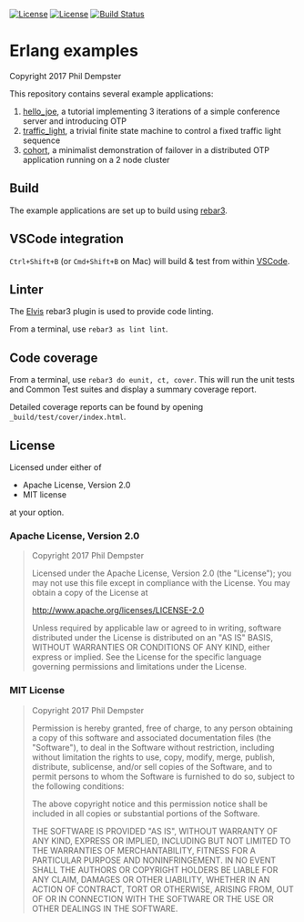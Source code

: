 [![License](https://img.shields.io/badge/License-Apache%202.0-blue.svg)](https://www.apache.org/licenses/LICENSE-2.0)
[![License](https://img.shields.io/badge/License-MIT-blue.svg)](https://opensource.org/licenses/MIT)
[![Build Status](https://travis-ci.org/altaica/erlex.svg?branch=master)](https://travis-ci.org/altaica/erlex)

# Erlang examples

Copyright 2017 Phil Dempster

This repository contains several example applications:

1. [hello_joe](docs/hello_joe.md), a tutorial implementing 3 iterations of a simple conference server and introducing OTP
2. [traffic_light](docs/traffic_light.md), a trivial finite state machine to control a fixed traffic light sequence
3. [cohort](docs/cohort.md), a minimalist demonstration of failover in a distributed OTP application running on a 2 node cluster

## Build

The example applications are set up to build using [rebar3].

## VSCode integration

`Ctrl+Shift+B` (or `Cmd+Shift+B` on Mac) will build & test from within [VSCode].

## Linter

The [Elvis] rebar3 plugin is used to provide code linting.

From a terminal, use `rebar3 as lint lint`.

## Code coverage

From a terminal, use `rebar3 do eunit, ct, cover`. This will run the unit tests and Common Test suites and display a summary coverage report.

Detailed coverage reports can be found by opening `_build/test/cover/index.html`.

## License

Licensed under either of

 * Apache License, Version 2.0
 * MIT license

at your option.

### Apache License, Version 2.0

> Copyright 2017 Phil Dempster
>
> Licensed under the Apache License, Version 2.0 (the "License");
> you may not use this file except in compliance with the License.
> You may obtain a copy of the License at
>
> <http://www.apache.org/licenses/LICENSE-2.0>
>
> Unless required by applicable law or agreed to in writing, software
> distributed under the License is distributed on an "AS IS" BASIS,
> WITHOUT WARRANTIES OR CONDITIONS OF ANY KIND, either express or implied.
> See the License for the specific language governing permissions and
> limitations under the License.

### MIT License

> Copyright 2017 Phil Dempster
>
> Permission is hereby granted, free of charge, to any person obtaining a copy of this software and associated documentation files (the "Software"), to deal in the Software without restriction, including without limitation the rights to use, copy, modify, merge, publish, distribute, sublicense, and/or sell copies of the Software, and to permit persons to whom the Software is furnished to do so, subject to the following conditions:
>
> The above copyright notice and this permission notice shall be included in all copies or substantial portions of the Software.
>
> THE SOFTWARE IS PROVIDED "AS IS", WITHOUT WARRANTY OF ANY KIND, EXPRESS OR IMPLIED, INCLUDING BUT NOT LIMITED TO THE WARRANTIES OF MERCHANTABILITY, FITNESS FOR A PARTICULAR PURPOSE AND NONINFRINGEMENT. IN NO EVENT SHALL THE AUTHORS OR COPYRIGHT HOLDERS BE LIABLE FOR ANY CLAIM, DAMAGES OR OTHER LIABILITY, WHETHER IN AN ACTION OF CONTRACT, TORT OR OTHERWISE, ARISING FROM, OUT OF OR IN CONNECTION WITH THE SOFTWARE OR THE USE OR OTHER DEALINGS IN THE SOFTWARE.


<!-- Tools -->
[rebar3]:   http://www.rebar3.org/
[VSCode]:   https://code.visualstudio.com
[Elvis]:    https://github.com/inaka/elvis
